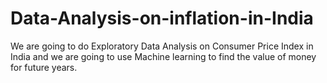 # Data-Analysis-on-inflation-in-India
We are going to do Exploratory Data Analysis on Consumer Price Index in India and we are going to use Machine learning to find the value of money for future years.
